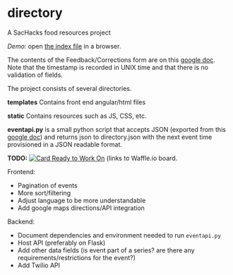 # directory
A SacHacks food resources project

_Demo:_ open [the index file](templates/angularindex.html) in a browser.

The contents of the Feedback/Corrections form are on this [google doc](https://docs.google.com/spreadsheets/d/184QEwk06fxhsCmkmgL8FnLInUsw1FOtwJQSzWK_Z1Fg/edit?usp=sharing). Note that the timestamp is recorded in UNIX time and that there is no validation of fields.

The project consists of several directories.

**templates**
Contains front end angular/html files

**static**
Contains resources such as JS, CSS, etc.

**eventapi.py**
is a small python script that accepts JSON (exported from this [google doc](https://docs.google.com/spreadsheets/d/1JwAlUxOp9ixiEl-AwyPmRLRFgGUR7I1qWzLog2rCydo/edit?usp=sharing)) and returns json to directory.json with the next event time provisioned in a JSON readable format.

**TODO:** [![Card Ready to Work On](https://badge.waffle.io/georgelu/directory.svg?label=ready&title=Cards%20Ready%20To%20Work%20On)](https://waffle.io/georgelu/directory) (links to Waffle.io board.

Frontend:
* Pagination of events
* More sort/filtering
* Adjust language to be more understandable
* Add google maps directions/API integration

Backend:
* Document dependencies and environment needed to run `eventapi.py`
* Host API (preferably on Flask)
* Add other data fields (is event part of a series? are there any requirements/restrictions for the event?)
* Add Twilio API


